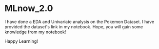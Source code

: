 # MLnow_2.0

I have done a EDA and Univariate analysis on the Pokemon Dataset. I have provided the dataset's link in my notebook. Hope, you will gain some knowledge from my notebook!

Happy Learning!

